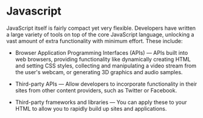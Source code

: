 # Javascript
JavaScript itself is fairly compact yet very flexible. Developers have written a large variety of tools on top of the core JavaScript language, unlocking a vast amount of extra functionality with minimum effort. These include:

* Browser Application Programming Interfaces (APIs) — APIs built into web browsers, providing functionality like dynamically creating HTML and setting CSS styles, collecting and manipulating a video stream from the user's webcam, or generating 3D graphics and audio samples.

* Third-party APIs — Allow developers to incorporate functionality in their sites from other content providers, such as Twitter or Facebook.

* Third-party frameworks and libraries — You can apply these to your HTML to allow you to rapidly build up sites and applications.